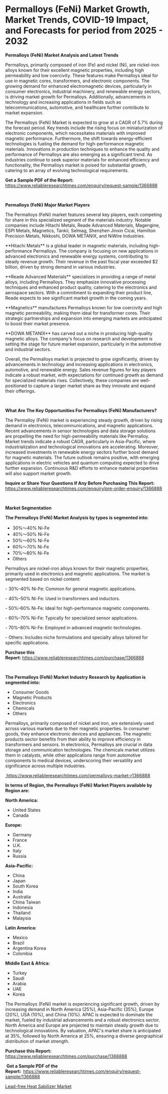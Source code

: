 <p><h1>Permalloys (FeNi) Market Growth, Market Trends, COVID-19 Impact, and Forecasts for period from 2025 - 2032</h1></p><p><strong>Permalloys (FeNi) Market Analysis and Latest Trends</strong></p>
<p><p>Permalloys, primarily composed of iron (Fe) and nickel (Ni), are nickel-iron alloys known for their excellent magnetic properties, including high permeability and low coercivity. These features make Permalloys ideal for use in magnetic cores, transformers, and electronic components. The growing demand for enhanced electromagnetic devices, particularly in consumer electronics, industrial machinery, and renewable energy sectors, is driving market growth for Permalloys. Additionally, advancements in technology and increasing applications in fields such as telecommunications, automotive, and healthcare further contribute to market expansion.</p><p>The Permalloys (FeNi) Market is expected to grow at a CAGR of 5.7% during the forecast period. Key trends include the rising focus on miniaturization of electronic components, which necessitates materials with improved magnetic performance. Furthermore, the shift towards energy-efficient technologies is fueling the demand for high-performance magnetic materials. Innovations in production techniques to enhance the quality and performance of Permalloys are also emerging as a significant trend. As industries continue to seek superior materials for enhanced efficiency and functionality, the Permalloys market is poised for substantial growth, catering to an array of evolving technological requirements.</p></p>
<p><strong>Get a Sample PDF of the Report:&nbsp;</strong> <a href="https://www.reliableresearchtimes.com/enquiry/request-sample/1366888?utm_campaign=3054&utm_medium=2&utm_source=Github&utm_content=ia&utm_term=02042025&utm_id=permalloys-feni">https://www.reliableresearchtimes.com/enquiry/request-sample/1366888</a></p>
<p>&nbsp;</p>
<p><strong>Permalloys (FeNi) Major Market Players</strong></p>
<p><p>The Permalloys (FeNi) market features several key players, each competing for share in this specialized segment of the materials industry. Notable companies include Hitachi Metals, Reade Advanced Materials, Magengine, ESPI Metals, Magnetics, Tankii, Selmag, Shenzhen Jinxin Cicai, Hamilton Precision Metals, Nikkoshi, DOWA METANIX, and NiWire Industries.</p><p>**Hitachi Metals** is a global leader in magnetic materials, including high-performance Permalloys. The company is focusing on new applications in advanced electronics and renewable energy systems, contributing to steady revenue growth. Their revenue in the past fiscal year exceeded $2 billion, driven by strong demand in various industries.</p><p>**Reade Advanced Materials** specializes in providing a range of metal alloys, including Permalloys. They emphasize innovative processing techniques and enhanced product quality, catering to the electronics and aerospace sectors. With a commitment to expanding their product line, Reade expects to see significant market growth in the coming years.</p><p>**Magnetics** manufactures Permalloys known for low coercivity and high magnetic permeability, making them ideal for transformer cores. Their strategic partnerships and expansion into emerging markets are anticipated to boost their market presence.</p><p>**DOWA METANIX** has carved out a niche in producing high-quality magnetic alloys. The company's focus on research and development is setting the stage for future market expansion, particularly in the automotive and industrial sectors.</p><p>Overall, the Permalloys market is projected to grow significantly, driven by advancements in technology and increasing applications in electronics, automotive, and renewable energy. Sales revenue figures for key players indicate a robust market, with expectations for continued growth as demand for specialized materials rises. Collectively, these companies are well-positioned to capture a larger market share as they innovate and expand their offerings.</p></p>
<p>&nbsp;</p>
<p><strong>What Are The Key Opportunities For Permalloys (FeNi) Manufacturers?</strong></p>
<p><p>The Permalloy (FeNi) market is experiencing steady growth, driven by rising demand in electronics, telecommunications, and magnetic applications. Recent advancements in sensor technologies and data storage solutions are propelling the need for high-permeability materials like Permalloy. Market trends indicate a robust CAGR, particularly in Asia-Pacific, where industrialization and technological innovations are accelerating. Moreover, increased investments in renewable energy sectors further boost demand for magnetic materials. The future outlook remains positive, with emerging applications in electric vehicles and quantum computing expected to drive further expansion. Continuous R&D efforts to enhance material properties will also support market growth.</p></p>
<p><strong>Inquire or Share Your Questions If Any Before Purchasing This Report:</strong> <a href="https://www.reliableresearchtimes.com/enquiry/pre-order-enquiry/1366888?utm_campaign=3054&utm_medium=2&utm_source=Github&utm_content=ia&utm_term=02042025&utm_id=permalloys-feni">https://www.reliableresearchtimes.com/enquiry/pre-order-enquiry/1366888</a></p>
<p>&nbsp;</p>
<p><strong>Market Segmentation</strong></p>
<p><strong>The Permalloys (FeNi) Market Analysis by types is segmented into:</strong></p>
<p><ul><li>30%～40% Ni-Fe</li><li>40%～50% Ni-Fe</li><li>50%～60% Ni-Fe</li><li>60%～70% Ni-Fe</li><li>70%～80% Ni-Fe</li><li>Others</li></ul></p>
<p><p>Permalloys are nickel-iron alloys known for their magnetic properties, primarily used in electronics and magnetic applications. The market is segmented based on nickel content: </p><p>- 30%–40% Ni-Fe: Common for general magnetic applications.</p><p>- 40%–50% Ni-Fe: Used in transformers and inductors.</p><p>- 50%–60% Ni-Fe: Ideal for high-performance magnetic components.</p><p>- 60%–70% Ni-Fe: Typically for specialized sensor applications.</p><p>- 70%–80% Ni-Fe: Employed in advanced magnetic technologies.</p><p>- Others: Includes niche formulations and specialty alloys tailored for specific applications.</p></p>
<p><strong>Purchase this Report:&nbsp;</strong><a href="https://www.reliableresearchtimes.com/purchase/1366888?utm_campaign=3054&utm_medium=2&utm_source=Github&utm_content=ia&utm_term=02042025&utm_id=permalloys-feni">https://www.reliableresearchtimes.com/purchase/1366888</a></p>
<p>&nbsp;</p>
<p><strong>The Permalloys (FeNi) Market Industry Research by Application is segmented into:</strong></p>
<p><ul><li>Consumer Goods</li><li>Magnetic Products</li><li>Electronics</li><li>Chemicals</li><li>Others</li></ul></p>
<p><p>Permalloys, primarily composed of nickel and iron, are extensively used across various markets due to their magnetic properties. In consumer goods, they enhance electronic devices and appliances. The magnetic products sector benefits from their ability to improve efficiency in transformers and sensors. In electronics, Permalloys are crucial in data storage and communication technologies. The chemicals market utilizes them in catalysts, while other applications range from automotive components to medical devices, underscoring their versatility and significance across multiple industries.</p></p>
<p><a href="https://www.reliableresearchtimes.com/permalloys-market-r1366888?utm_campaign=3054&utm_medium=2&utm_source=Github&utm_content=ia&utm_term=02042025&utm_id=permalloys-feni">&nbsp;https://www.reliableresearchtimes.com/permalloys-market-r1366888</a></p>
<p><strong>In terms of Region, the Permalloys (FeNi) Market Players available by Region are:</strong></p>
<p>
    <p> <strong> North America: </strong>
        <ul>
            <li>United States</li>
            <li>Canada</li>
        </ul>
        </p> 
    <p> <strong> Europe: </strong>
        <ul>
            <li>Germany</li>
            <li>France</li>
            <li>U.K.</li>
            <li>Italy</li>
            <li>Russia</li>
        </ul>
        </p> 
    <p> <strong> Asia-Pacific: </strong>
        <ul>
            <li>China</li>
            <li>Japan</li>
            <li>South Korea</li>
            <li>India</li>
            <li>Australia</li>
            <li>China Taiwan</li>
            <li>Indonesia</li>
            <li>Thailand</li>
            <li>Malaysia</li>
        </ul>
        </p> 
    <p> <strong> Latin America: </strong>
        <ul>
            <li>Mexico</li>
            <li>Brazil</li>
            <li>Argentina Korea</li>
            <li>Colombia</li>
        </ul>
        </p> 
    <p> <strong> Middle East & Africa: </strong>
        <ul>
            <li>Turkey</li>
            <li>Saudi</li>
            <li>Arabia</li>
            <li>UAE</li>
            <li>Korea</li>
        </ul>
    </p>
    </p>
<p><p>The Permalloys (FeNi) market is experiencing significant growth, driven by increasing demand in North America (25%), Asia-Pacific (35%), Europe (20%), USA (10%), and China (10%). APAC is expected to dominate the market, fueled by industrial advancements and a robust electronics sector. North America and Europe are projected to maintain steady growth due to technological innovations. By valuation, APAC's market share is anticipated at 35%, followed by North America at 25%, ensuring a diverse geographical distribution of market strength.</p></p>
<p><strong>Purchase this Report: </strong><a href="https://www.reliableresearchtimes.com/purchase/1366888?utm_campaign=3054&utm_medium=2&utm_source=Github&utm_content=ia&utm_term=02042025&utm_id=permalloys-feni">https://www.reliableresearchtimes.com/purchase/1366888</a></p>
<p>&nbsp;<strong>Get a Sample PDF of the Report:&nbsp;&nbsp;</strong><a href="https://www.reliableresearchtimes.com/enquiry/request-sample/1366888?utm_campaign=3054&utm_medium=2&utm_source=Github&utm_content=ia&utm_term=02042025&utm_id=permalloys-feni">https://www.reliableresearchtimes.com/enquiry/request-sample/1366888</a></p>
<p><strong></strong></p>
<p><p><a href="https://github.com/balapopepi/Market-Research-Report-List-1/blob/main/lead-free-heat-sabilizer-market.md?utm_campaign=3054&utm_medium=2&utm_source=Github&utm_content=ia&utm_term=02042025&utm_id=permalloys-feni">Lead-free Heat Sabilizer Market</a></p></p>